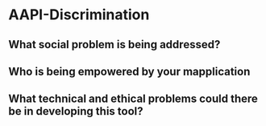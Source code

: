 # AAPI-Discrimination

## What social problem is being addressed?

## Who is being empowered by your mapplication

## What technical and ethical problems could there be in developing this tool?
